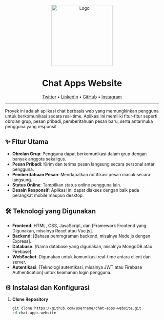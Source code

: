 <p align="center">
  <img src="path_to_your_logo/logo.png" alt="Logo" width="200">
</p>

<h1 align="center">Chat Apps Website</h1>

<p align="center">
  <a href="https://twitter.com/yourprofile">Twitter</a> •
  <a href="https://www.linkedin.com/in/yourprofile">LinkedIn</a> •
  <a href="https://github.com/yourprofile">GitHub</a> •
  <a href="https://www.instagram.com/yourprofile">Instagram</a>
</p>

---

Proyek ini adalah aplikasi chat berbasis web yang memungkinkan pengguna untuk berkomunikasi secara real-time. Aplikasi ini memiliki fitur-fitur seperti obrolan grup, pesan pribadi, pemberitahuan pesan baru, serta antarmuka pengguna yang responsif.

## ✨ Fitur Utama

- **Obrolan Grup**: Pengguna dapat berkomunikasi dalam grup dengan banyak anggota sekaligus.
- **Pesan Pribadi**: Kirim dan terima pesan langsung secara personal antar pengguna.
- **Pemberitahuan Pesan**: Mendapatkan notifikasi pesan masuk secara langsung.
- **Status Online**: Tampilkan status online pengguna lain.
- **Desain Responsif**: Aplikasi ini dapat diakses dengan baik pada perangkat mobile maupun desktop.

## 🛠️ Teknologi yang Digunakan

- **Frontend**: HTML, CSS, JavaScript, dan [Framework Frontend yang Digunakan, misalnya React atau Vue.js].
- **Backend**: [Bahasa pemrograman backend, misalnya Node.js dengan Express].
- **Database**: [Nama database yang digunakan, misalnya MongoDB atau Firebase].
- **WebSocket**: Digunakan untuk komunikasi real-time antara client dan server.
- **Autentikasi**: [Teknologi autentikasi, misalnya JWT atau Firebase Authentication] untuk keamanan login pengguna.

## ⚙️ Instalasi dan Konfigurasi

1. **Clone Repository**

   ```bash
   git clone https://github.com/username/chat-apps-website.git
   cd chat-apps-website

